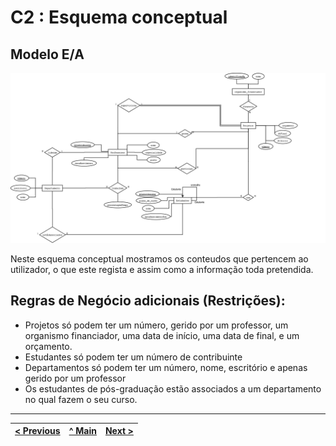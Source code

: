 # C2 : Esquema conceptual

## Modelo E/A

<img title="Diagrama" alt="Diagrama" src="/Docs/Diagram1.png">

Neste esquema conceptual mostramos os conteudos que pertencem ao utilizador, o que este regista e assim como a informação toda pretendida.

## Regras de Negócio adicionais (Restrições):

* Projetos só podem ter um número, gerido por um professor, um organismo financiador, uma data de início, uma data de final, e um orçamento.
* Estudantes só podem ter um número de contribuinte 
* Departamentos só podem ter um número, nome, escritório e apenas gerido por um professor
* Os estudantes de pós-graduação estão associados a um departamento no qual fazem o seu curso.

---
[< Previous](rebd01.md) | [^ Main](https://github.com/JoseMSoares/TCM22-SIBD-G04) | [Next >](rebd03.md)
:--- | :---: | ---: 